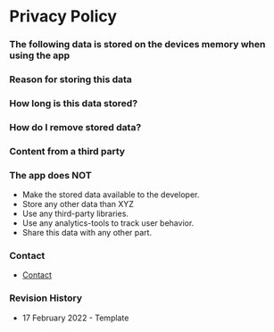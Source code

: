 # Privacy Policy

### The following data is stored on the devices memory when using the app

### Reason for storing this data

### How long is this data stored?

### How do I remove stored data?

### Content from a third party

### The app does NOT

* Make the stored data available to the developer.
* Store any other data than XYZ
* Use any third-party libraries.
* Use any analytics-tools to track user behavior.
* Share this data with any other part.

### Contact

* [Contact](/contact.md)

### Revision History

* 17 February 2022 - Template
